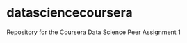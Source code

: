 datasciencecoursera
===================

Repository for the Coursera Data Science Peer Assignment 1
